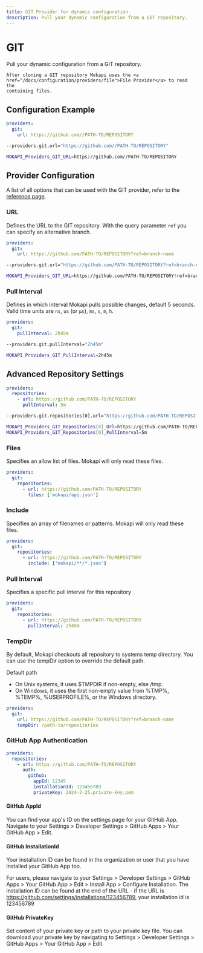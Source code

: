 ```yaml
---
title: GIT Provider for dynamic configuration
description: Pull your dynamic configuration from a GIT repository.
---
```

# GIT

Pull your dynamic configuration from a GIT repository.

``` box=tip
After cloning a GIT repository Mokapi uses the <a href="/docs/configuration/providers/file">File Provider</a> to read the
containing files.
```

## Configuration Example

```yaml tab=File (YAML)
providers:
  git:
    url: https://github.com//PATH-TO/REPOSITORY
```
```bash tab=CLI
--providers.git.url="https://github.com//PATH-TO/REPOSITORY"
```
```bash tab=Env
MOKAPI_Providers_GIT_URL=https://github.com//PATH-TO/REPOSITORY
```

## Provider Configuration

A list of all options that can be used with the GIT provider, refer to
the [reference page](/docs/configuration/reference.md).


### URL
Defines the URL to the GIT repository. With the query parameter `ref` you can specify an alternative
branch.

```yaml tab=File (YAML)
providers:
  git:
    url: https://github.com/PATH-TO/REPOSITORY?ref=branch-name
```
```bash tab=CLI
--providers.git.url="https://github.com/PATH-TO/REPOSITORY?ref=branch-name"
```
```bash tab=Env
MOKAPI_Providers_GIT_URL=https://github.com/PATH-TO/REPOSITORY?ref=branch-name
```

### Pull Interval
Defines in which interval Mokapi pulls possible changes, default 5 seconds.
Valid time units are `ns`, `us` (or `µs`), `ms`, `s`, `m`, `h`.

```yaml tab=File (YAML)
providers:
  git:
    pullInterval: 2h45m
```
```bash tab=CLI
--providers.git.pullInterval="2h45m"
```
```bash tab=Env
MOKAPI_Providers_GIT_PullInterval=2h45m
```

## Advanced Repository Settings

```yaml tab=File (YAML)
providers:
  repositories:
    - url: https://github.com/PATH-TO/REPOSITORY
      pullInterval: 5m
```
```bash tab=CLI
--providers.git.repositories[0].url="https://github.com/PATH-TO/REPOSITORY" --providers.git.repositories[0].pullInterval="5m"
```
```bash tab=Env
MOKAPI_Providers_GIT_Repositories[0]_Url=https://github.com/PATH-TO/REPOSITORY
MOKAPI_Providers_GIT_Repositories[0]_PullInterval=5m
```

### Files
Specifies an allow list of files. Mokapi will only read these files.

```yaml tab=File (YAML)
providers:
  git:
    repositories:
      - url: https://github.com/PATH-TO/REPOSITORY
        files: ['mokapi/api.json']
```

### Include
Specifies an array of filenames or patterns. Mokapi will only read these files.

```yaml tab=File (YAML)
providers:
  git:
    repositories:
      - url: https://github.com/PATH-TO/REPOSITORY
        include: ['mokapi/**/*.json']
```

### Pull Interval
Specifies a specific pull interval for this repository

```yaml tab=File (YAML)
providers:
  git:
    repositories:
      - url: https://github.com/PATH-TO/REPOSITORY
        pullInterval: 2h45m
```

### TempDir

By default, Mokapi checkouts all repository to systems temp directory. You can use the tempDir option to override the default path.

Default path
- On Unix systems, it uses $TMPDIR if non-empty, else /tmp.
- On Windows, it uses the first non-empty value from %TMP%, %TEMP%, %USERPROFILE%, or the Windows directory.

```yaml tab=File (YAML)
providers:
  git:
    url: https://github.com/PATH-TO/REPOSITORY?ref=branch-name
    tempDir: /path-to/repositories
```

### GitHub App Authentication

```yaml tab=File (YAML)
providers:
  repositories:
    - url: https://github.com/PATH-TO/REPOSITORY
      auth:
        github:
          appId: 12345
          installationId: 123456789
          privateKey: 2024-2-25.private-key.pem
```

#### GitHub AppId

You can find your app's ID on the settings page for your GitHub App.
Navigate to your Settings > Developer Settings > GitHub Apps > Your GitHub App > Edit.

#### GitHub InstallationId

Your installation ID can be found in the organization or user that you have installed your GitHub App too.

For users, please navigate to your Settings > Developer Settings > GitHub Apps > Your GitHub App > Edit > Install App > Configure Installation. 
The installation ID can be found at the end of the URL - if the URL is https://github.com/settings/installations/123456789, 
your installation id is 123456789

#### GitHub PrivateKey

Set content of your private key or path to your private key file. You can download your private key by navigating to
Settings > Developer Settings > GitHub Apps > Your GitHub App > Edit
